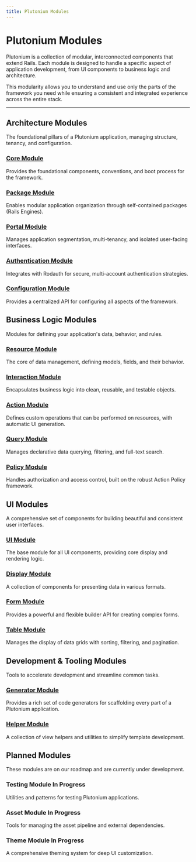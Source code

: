 ```yaml
---
title: Plutonium Modules
---
```


# Plutonium Modules

Plutonium is a collection of modular, interconnected components that extend Rails. Each module is designed to handle a specific aspect of application development, from UI components to business logic and architecture.

This modularity allows you to understand and use only the parts of the framework you need while ensuring a consistent and integrated experience across the entire stack.

---

## Architecture Modules
The foundational pillars of a Plutonium application, managing structure, tenancy, and configuration.

<div class="grid grid-cols-1 md:grid-cols-2 gap-4">
  <div class="card">
    <a href="./core" class="block p-4">
      <h3 class="font-bold">Core Module</h3>
    </a>
      <p class="text-sm">Provides the foundational components, conventions, and boot process for the framework.</p>
  </div>
  <div class="card">
    <a href="./package" class="block p-4">
      <h3 class="font-bold">Package Module</h3>
    </a>
      <p class="text-sm">Enables modular application organization through self-contained packages (Rails Engines).</p>
  </div>
  <div class="card">
    <a href="./portal" class="block p-4">
      <h3 class="font-bold">Portal Module</h3>
    </a>
      <p class="text-sm">Manages application segmentation, multi-tenancy, and isolated user-facing interfaces.</p>
  </div>
  <div class="card">
    <a href="./authentication" class="block p-4">
      <h3 class="font-bold">Authentication Module</h3>
    </a>
      <p class="text-sm">Integrates with Rodauth for secure, multi-account authentication strategies.</p>
  </div>
  <div class="card">
    <a href="./configuration" class="block p-4">
      <h3 class="font-bold">Configuration Module</h3>
    </a>
      <p class="text-sm">Provides a centralized API for configuring all aspects of the framework.</p>
  </div>
</div>

## Business Logic Modules
Modules for defining your application's data, behavior, and rules.

<div class="grid grid-cols-1 md:grid-cols-2 gap-4">
  <div class="card">
    <a href="./resource" class="block p-4">
      <h3 class="font-bold">Resource Module</h3>
    </a>
      <p class="text-sm">The core of data management, defining models, fields, and their behavior.</p>
  </div>
  <div class="card">
    <a href="./interaction" class="block p-4">
      <h3 class="font-bold">Interaction Module</h3>
    </a>
      <p class="text-sm">Encapsulates business logic into clean, reusable, and testable objects.</p>
  </div>
  <div class="card">
    <a href="./action" class="block p-4">
      <h3 class="font-bold">Action Module</h3>
    </a>
      <p class="text-sm">Defines custom operations that can be performed on resources, with automatic UI generation.</p>
  </div>
  <div class="card">
    <a href="./query" class="block p-4">
      <h3 class="font-bold">Query Module</h3>
    </a>
      <p class="text-sm">Manages declarative data querying, filtering, and full-text search.</p>
  </div>
  <div class="card">
    <a href="./policy" class="block p-4">
      <h3 class="font-bold">Policy Module</h3>
    </a>
      <p class="text-sm">Handles authorization and access control, built on the robust Action Policy framework.</p>
  </div>
</div>

## UI Modules
A comprehensive set of components for building beautiful and consistent user interfaces.

<div class="grid grid-cols-1 md:grid-cols-2 gap-4">
  <div class="card">
    <a href="./ui" class="block p-4">
      <h3 class="font-bold">UI Module</h3>
    </a>
      <p class="text-sm">The base module for all UI components, providing core display and rendering logic.</p>
  </div>
  <div class="card">
    <a href="./display" class="block p-4">
      <h3 class="font-bold">Display Module</h3>
    </a>
      <p class="text-sm">A collection of components for presenting data in various formats.</p>
  </div>
  <div class="card">
    <a href="./form" class="block p-4">
      <h3 class="font-bold">Form Module</h3>
    </a>
      <p class="text-sm">Provides a powerful and flexible builder API for creating complex forms.</p>
  </div>
  <div class="card">
    <a href="./table" class="block p-4">
      <h3 class="font-bold">Table Module</h3>
    </a>
      <p class="text-sm">Manages the display of data grids with sorting, filtering, and pagination.</p>
  </div>
</div>

## Development & Tooling Modules
Tools to accelerate development and streamline common tasks.

<div class="grid grid-cols-1 md:grid-cols-2 gap-4">
  <div class="card">
    <a href="./generator" class="block p-4">
      <h3 class="font-bold">Generator Module</h3>
    </a>
      <p class="text-sm">Provides a rich set of code generators for scaffolding every part of a Plutonium application.</p>
  </div>
  <div class="card">
    <a href="./helper" class="block p-4">
      <h3 class="font-bold">Helper Module</h3>
    </a>
      <p class="text-sm">A collection of view helpers and utilities to simplify template development.</p>
  </div>
</div>

## Planned Modules
These modules are on our roadmap and are currently under development.

<div class="grid grid-cols-1 md:grid-cols-2 gap-4">
  <div class="card">
      <div class="p-4">
        <h3 class="font-bold">Testing Module <span class="text-xs font-mono text-gray-400">In Progress</span></h3>
      </div>
        <p class="text-sm">Utilities and patterns for testing Plutonium applications.</p>
  </div>
  <div class="card">
      <div class="p-4">
        <h3 class="font-bold">Asset Module <span class="text-xs font-mono text-gray-400">In Progress</span></h3>
      </div>
        <p class="text-sm">Tools for managing the asset pipeline and external dependencies.</p>
  </div>
  <div class="card">
      <div class="p-4">
        <h3 class="font-bold">Theme Module <span class="text-xs font-mono text-gray-400">In Progress</span></h3>
      </div>
        <p class="text-sm">A comprehensive theming system for deep UI customization.</p>
  </div>
</div>
